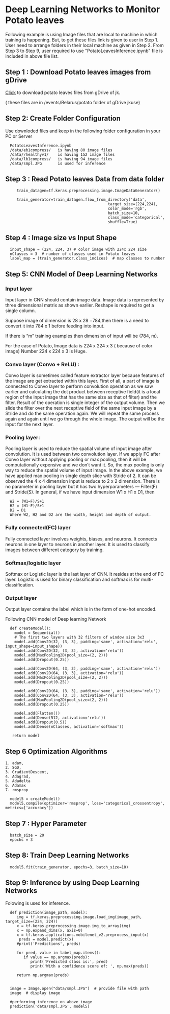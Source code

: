 

# Deep Learning Networks to Monitor Potato leaves 

Following example is using Image files that are local to machine in which training is happening.  But, to get these files link is given to user in Step 1.  User need to arrange folders in their local machine as given in Step 2.
From Step 3 to Step 9, user required to use  "PotatoLeavesInference.ipynb" file is included in above file list.


## Step 1 : Download Potato leaves images from gDrive
   
  
[Click](https://drive.google.com/drive/folders/1_tvKRq8S6N_Je3Lbhhr3kdBUwmH8Luet?usp=share_link) to download potato leaves files from gDrive of jk. 

( these files are in /events/Belarus/potato folder of gDrive jkuse)

##  Step 2:  Create Folder Configuration

 Use downloded files and keep in the following folder configuration in your PC or Server
 
      PotatoLeavesInference.ipynb
      /data/eb1compress/   is having 80 image files
      /data//healthyv1/    is having 152 image files
      /data/lb1compress/   is having 94 image files
      /data/smpl.JPG       is used for inference
     
## Step 3 : Read Potato leaves Data from data folder

         train_datagen=tf.keras.preprocessing.image.ImageDataGenerator() 

         train_generator=train_datagen.flow_from_directory('data',
                                                 target_size=(224,224),
                                                 color_mode='rgb',
                                                 batch_size=10,
                                                 class_mode='categorical',
                                                 shuffle=True)
                                                 
##  Step 4 : Image size vs Input Shape
 
      input_shape = (224, 224, 3) # color image with 224x 224 size
      nClasses = 3  # number of classes used in Potato leaves
      label_map = (train_generator.class_indices)  # map classes to number
    
 
## Step 5:  CNN Model of Deep Learning Networks


### Input layer
Input layer in CNN should contain image data. Image data is represented by three dimensional matrix       as  shown earlier.  Reshape is required to  get a single column. 

Suppose image of dimension is 28 x 28 =784,then there is a  need to convert it into 784 x 1 before         feeding into input. 

If there is  “m” training     examples then dimension of input will be (784, m).

For the case of Potato,   Image data  is  224 x 224 x 3 ( because of color image)
Number  224 x 224 x 3  is Huge. 
  
### Convo layer (Convo + ReLU) : 
Convo layer is sometimes called feature extractor layer because features of the image are get extracted within this layer. First of all, a part of image is connected to Convo layer to perform convolution operation as we saw earlier and calculating the dot product between receptive field(it is a local region of the input image that has the same size as that of filter) and the filter. Result of the operation is single integer of the output volume. Then we slide the filter over the next receptive field of the same input image by a Stride and do the same operation again. We will repeat the same process again and again until we go through the whole image. The output will be the input for the next layer.

### Pooling layer:
Pooling layer is used to reduce the spatial volume of input image after convolution. It is used between two convolution layer. If we apply FC after Convo layer without applying pooling or max pooling, then it will be computationally expensive and we don’t want it. So, the max pooling is only way to reduce the spatial volume of input image. In the above example, we have applied max pooling in single depth slice with Stride of 2. It can be observed the 4 x 4 dimension input is reduce to 2 x 2 dimension. There is no parameter in pooling layer but it has two hyperparameters — Filter(F) and Stride(S). In general, if we have input dimension W1 x H1 x D1, then

      W2 = (W1−F)/S+1
      H2 = (H1−F)/S+1
      D2 = D1
      Where W2, H2 and D2 are the width, height and depth of output.

### Fully connected(FC) layer 
Fully connected layer involves weights, biases, and neurons. It connects neurons in one layer to neurons in another layer. It is used to classify images between different category by training.

### Softmax/logistic layer 
Softmax or Logistic layer is the last layer of CNN. It resides at the end of FC layer. Logistic is used for binary classification and softmax is for multi-classification.

### Output layer
Output layer contains the label which is in the form of one-hot encoded.

Following CNN model of Deep learning Network

      def createModel():
        model = Sequential()
        # The first two layers with 32 filters of window size 3x3
        model.add(Conv2D(32, (3, 3), padding='same', activation='relu', input_shape=input_shape))
        model.add(Conv2D(32, (3, 3), activation='relu'))
        model.add(MaxPooling2D(pool_size=(2, 2)))
        model.add(Dropout(0.25))

        model.add(Conv2D(64, (3, 3), padding='same', activation='relu'))
        model.add(Conv2D(64, (3, 3), activation='relu'))
        model.add(MaxPooling2D(pool_size=(2, 2)))
        model.add(Dropout(0.25))

        model.add(Conv2D(64, (3, 3), padding='same', activation='relu'))
        model.add(Conv2D(64, (3, 3), activation='relu'))
        model.add(MaxPooling2D(pool_size=(2, 2)))
        model.add(Dropout(0.25))

        model.add(Flatten())
        model.add(Dense(512, activation='relu'))
        model.add(Dropout(0.5))
        model.add(Dense(nClasses, activation='softmax'))
      
       return model

##  Step 6  Optimization Algorithms
    1. adam, 
    2. SGD, 
    3. GradientDescent, 
    4. Adagrad, 
    5. Adadelta 
    6. Adamax
    7. rmsprop

      model5 = createModel()
      model5.compile(optimizer='rmsprop', loss='categorical_crossentropy', metrics=['accuracy'])

## Step 7 : Hyper Parameter
 
      batch_size = 20
      epochs = 3
 
## Step 8: Train Deep Learning Networks

      model5.fit(train_generator, epochs=3, batch_size=10)

## Step 9: Inference by using Deep Learning Networks 

 Folowing is used for  inference.  

      def prediction(image_path, model):
         img = tf.keras.preprocessing.image.load_img(image_path, target_size=(224, 224))
         x = tf.keras.preprocessing.image.img_to_array(img)
         x = np.expand_dims(x, axis=0)
         x = tf.keras.applications.mobilenet_v2.preprocess_input(x)
          preds = model.predict(x)
         #print('Predictions', preds)
    
         for pred, value in label_map.items():    
            if value == np.argmax(preds):
               print('Predicted class is:', pred)
               print('With a confidence score of: ', np.max(preds))
    
         return np.argmax(preds)
    

      image = Image.open("data/smpl.JPG")  # provide file with path
      image  # display image 
      
      #performing inference on above image
      prediction('data/smpl.JPG', model5)
 
